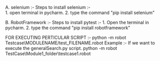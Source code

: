 A. selenium :- Steps to install selenium :-  
	     1. open terminal in pycharm.
	     2. type the command "pip install selenium"

B. RobotFramework  :- Steps to install pytest :-
	     1. Open the terminal in pycharm.
	     2. type the command  "pip install robotframework" 



FOR EXECUTING PERTICULAR SCRIPT :- python -m robot Testcase\MODULENAME/test_FILENAME.robot
Example :-   If we want to execute the generalSearch.py script.
                            python -m robot TestCase\Module1_folder\testcase1.robot


























